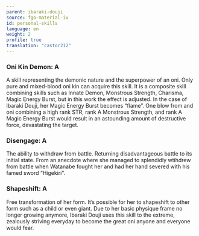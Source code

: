 ```yaml
---
parent: ibaraki-douji
source: fgo-material-iv
id: personal-skills
language: en
weight: 2
profile: true
translation: "castor212"
---
```


### Oni Kin Demon: A

A skill representing the demonic nature and the superpower of an oni.
Only pure and mixed-blood oni kin can acquire this skill.
It is a composite skill combining skills such as Innate Demon, Monstrous Strength, Charisma, Magic Energy Burst, but in this work the effect is adjusted.
In the case of Ibaraki Douji, her Magic Energy Burst becomes “flame”.
One blow from and oni combining a high rank STR, rank A Monstrous Strength, and rank A Magic Energy Burst would result in an astounding amount of destructive force, devastating the target.

### Disengage: A

The ability to withdraw from battle.
Returning disadvantageous battle to its initial state.
From an anecdote where she managed to splendidly wtihdrew from battle when Watanabe fought her and had her hand severed with his famed sword “Higekiri”.

### Shapeshift: A

Free transformation of her form.
It’s possible for her to shapeshift to other form such as a child or even giant.
Due to her basic physique frame no longer growing anymore, Ibaraki Douji uses this skill to the extreme, zealously striving everyday to become the great oni anyone and everyone would fear.
